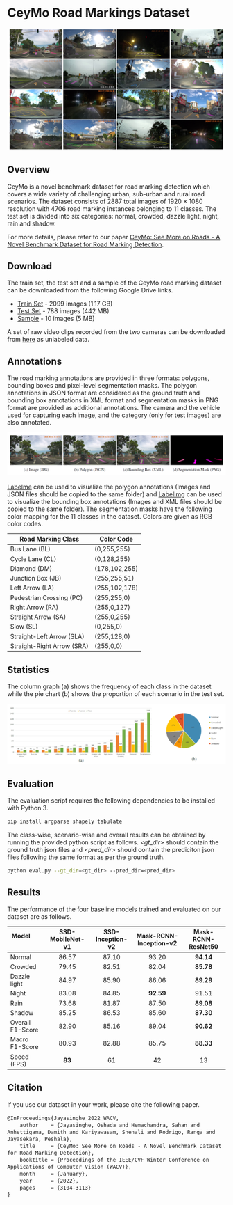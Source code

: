 # CeyMo Road Markings Dataset

![image_grid](https://github.com/oshadajay/CeyMo/blob/main/figures/image_grid.png)

## Overview

CeyMo is a novel benchmark dataset for road marking detection which covers a wide variety of challenging urban, sub-urban and rural road scenarios. 
The dataset consists of 2887 total images of 1920 &times; 1080 resolution with 4706 road marking instances belonging to 11 classes. 
The test set is divided into six categories: normal, crowded, dazzle light, night, rain and shadow.

For more details, please refer to our paper [CeyMo: See More on Roads - A Novel Benchmark Dataset for Road Marking Detection](https://openaccess.thecvf.com/content/WACV2022/papers/Jayasinghe_CeyMo_See_More_on_Roads_-_A_Novel_Benchmark_Dataset_WACV_2022_paper.pdf).

## Download

The train set, the test set and a sample of the CeyMo road marking dataset can be downloaded from the following Google Drive links.
* [Train Set](https://drive.google.com/file/d/1-TDEfGXtEQ4s037M_ynmV6aiOfNp2NZv/) - 2099 images (1.17 GB)
* [Test Set](https://drive.google.com/file/d/1YhWld3kxR5Ahz4Q-hy61UKI0KN_so9fa/) - 788 images (442 MB)
* [Sample](https://drive.google.com/file/d/1XSHT6v3PNA8Z38F542OGWTTosfQtEcFr/) - 10 images (5 MB)

A set of raw video clips recorded from the two cameras can be downloaded from [here](https://drive.google.com/drive/folders/1cjlMDGeM4twNo33959_urmiL3gKx36jC?) as unlabeled data.

## Annotations

The road marking annotations are provided in three formats: polygons, bounding boxes and pixel-level segmentation masks.
The polygon annotations in JSON format are considered as the ground truth and bounding box annotations in XML format and segmentation masks in PNG format are provided as additional annotations. 
The camera and the vehicle used for capturing each image, and the category (only for test images) are also annotated. 

![annotation_formats](https://github.com/oshadajay/CeyMo/blob/main/figures/annotation_formats.png)

[Labelme](https://github.com/wkentaro/labelme) can be used to visualize the polygon annotations (Images and JSON files should be copied to the same folder) and [LabelImg](https://github.com/tzutalin/labelImg) can be used to visualize the bounding box annotations (Images and XML files should be copied to the same folder).
The segmentation masks have the following color mapping for the 11 classes in the dataset. Colors are given as RGB color codes.

| Road Marking Class             |  Color Code  |
|--------------------------------|---------------|
| Bus Lane (BL)	                 | (0,255,255)   |
| Cycle Lane (CL)                | (0,128,255)   |
| Diamond (DM)                   | (178,102,255) |
| Junction Box (JB)              | (255,255,51) |
| Left Arrow (LA)                | (255,102,178) |
| Pedestrian Crossing (PC)	     | (255,255,0)   |
| Right Arrow (RA)               | (255,0,127)   |
| Straight Arrow (SA)	         | (255,0,255)   |
| Slow (SL)	                     | (0,255,0)     |
| Straight-Left Arrow (SLA)	     | (255,128,0)   |
| Straight-Right Arrow (SRA)	 | (255,0,0)     |

## Statistics

The column graph (a) shows the frequency of each class in the dataset while the pie chart (b) shows the proportion of each scenario in the test set.

![dataset_statistics](https://github.com/oshadajay/CeyMo/blob/main/figures/dataset_statistics.png)

## Evaluation

The evaluation script requires the following dependencies to be installed with Python 3.

```bash
pip install argparse shapely tabulate
```

The class-wise, scenario-wise and overall results can be obtained by running the provided python script as follows. *<gt_dir>* should
contain the ground truth json files and *<pred_dir>* should contain the prediciton json files following the same format as per the ground truth.

```bash
python eval.py --gt_dir=<gt_dir> --pred_dir=<pred_dir>
```

## Results

The performance of the four baseline models trained and evaluated on our dataset are as follows.

|Model &nbsp; &nbsp; &nbsp; &nbsp; &nbsp; &nbsp;&nbsp; &nbsp; &nbsp; &nbsp;  | SSD-MobileNet-v1 | SSD-Inception-v2 | Mask-RCNN-Inception-v2 | Mask-RCNN-ResNet50 |
|----------|:------------------:|:-----------------:|:----------------------:|:------------------:|
|Normal|86.57|87.10|93.20|**94.14**|
|Crowded |79.45|82.51|82.04|**85.78**|
|Dazzle light|84.97|85.90|86.06|**89.29**|
|Night|83.08|84.85|**92.59**|91.51|
|Rain|73.68|81.87|87.50|**89.08**|
|Shadow|85.25|86.53|85.60|**87.30**|
|Overall F1-Score|82.90|85.16|89.04|**90.62**|
|Macro F1-Score|80.93|82.88|85.75|**88.33**|
|Speed (FPS)|**83**|61|42|13|

## Citation

If you use our dataset in your work, please cite the following paper.
```
@InProceedings{Jayasinghe_2022_WACV,
    author    = {Jayasinghe, Oshada and Hemachandra, Sahan and Anhettigama, Damith and Kariyawasam, Shenali and Rodrigo, Ranga and Jayasekara, Peshala},
    title     = {CeyMo: See More on Roads - A Novel Benchmark Dataset for Road Marking Detection},
    booktitle = {Proceedings of the IEEE/CVF Winter Conference on Applications of Computer Vision (WACV)},
    month     = {January},
    year      = {2022},
    pages     = {3104-3113}
}
```


